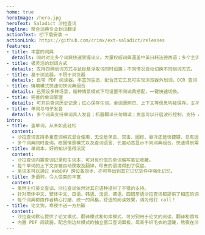 ```yaml
---
home: true
heroImage: /hero.jpg
heroText: Saladict 沙拉查词
tagline: 聚合词典专业划词翻译
actionText: 📦下载安装 →
actionLink: https://github.com/crimx/ext-saladict/releases
features:
- title: 丰富的词典
  details: 同时对比多个词典快速掌握词义。大量权威词典涵盖中英日韩法德西语；多个主流机器翻译；有道与谷歌网页翻译。
- title: 极灵活的划词方式
  details: 支持四种划词方式与鼠标悬浮取词同时设置；不同情况自动切换不同划词方式。
- title: 基于浏览器，不限于浏览器
  details: 自带 PDF 阅读器。丰富的生态，配合其它工具可实现浏览器外划词，OCR 查词（图片文字识别）。
- title: 情境模式快速切换词典组合
  details: 已预设多种场景，每种情景模式下可设置不同词典搭配，一键快速切换。
- title: 完善的单词管理
  details: 可开启查词历史记录；红心保存生词。单词源网页、上下文等信息均被保存。支持 WebDAV 同步和保存到扇贝生词本。
- title: 单词与句子发音
  details: 多个词典支持单词真人发音；机器翻译长句朗读；发音可以开启波形控制，支持 AB 循环以及变速播放。
intro:
- title: 查单词，从未如此轻松
  content:
  - 沙拉查词支持多重查词模式混合使用，无论是单击、双击、图标、悬浮还是快捷键，总有适合您的搭配。
  - 多个词典同时查询，根据情景模式以及查词语言、长度动态显示不同词典组合，快速得到需要的结果。
- title: 单词本，好的知识值得沉淀
  content:
  - 沙拉查词内置查词记录和生词本，可对有价值的单词编写笔记收藏。
  - 每个单词的上下文亦被自动获取及翻译，珍贵的语境得到了保留。
  - 单词本可以通过 WebDAV 跨设备同步，亦可导出到其它记忆软件中强化记忆。
- title: 多语种，令人惊喜的丰富
  content:
  - 虽然主打英文查词，沙拉查词依然对其它语种提供了不错的支持。
  - 针对简体中文、繁体中文、日语、韩语、法语、德语、西班牙语沙拉查词都提供了相应的词典，其它语种亦提供了多种主流机器翻译结果。
  - 每个词典都由作者精心打磨，统一的风格，舒适的阅读效果，请为他打 call！
- title: 论文狗，寒夜中送一方热碳
  content:
  - 沙拉查词默认提供了论文模式、翻译模式和句库模式，可分别用于论文的阅读、翻译和撰写。
  - 内置 PDF 阅读器，配合侧边栏模式的独立窗口查词面板，母亲手织毛衣的温暖，熬夜在沙拉查词上读论文时也能感受到。
---
```


<Home />
